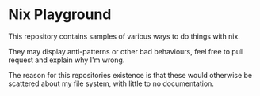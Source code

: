 # Nix Playground

This repository contains samples of various ways to do things with nix.

They may display anti-patterns or other bad behaviours, feel free to pull
request and explain why I'm wrong.


The reason for this repositories existence is that these would otherwise be
scattered about my file system, with little to no documentation.
